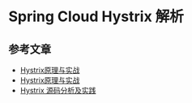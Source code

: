 # Spring Cloud Hystrix 解析


## 参考文章 
* [Hystrix原理与实战](https://juejin.cn/post/6844903912869199885)
* [Hystrix原理与实战](https://zhuanlan.zhihu.com/p/341297080)
* [Hystrix 源码分析及实践](https://tech.yangqianguan.com/60868c70ce7094706059f126/)
